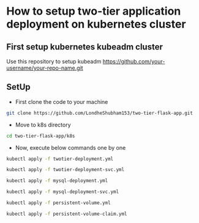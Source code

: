 # How to setup two-tier application deployment on kubernetes cluster
## First setup kubernetes kubeadm cluster
Use this repository to setup kubeadm https://github.com/your-username/your-repo-name.git

## SetUp
- First clone the code to your machine
```bash
git clone https://github.com/LondheShubham153/two-tier-flask-app.git
```
- Move to k8s directory
```bash
cd two-tier-flask-app/k8s
```
- Now, execute below commands one by one
```bash
kubectl apply -f twotier-deployment.yml
```
```bash
kubectl apply -f twotier-deployment-svc.yml
```
```bash
kubectl apply -f mysql-deployment.yml
```
```bash
kubectl apply -f mysql-deployment-svc.yml
```
```bash
kubectl apply -f persistent-volume.yml
```
```bash
kubectl apply -f persistent-volume-claim.yml
```
